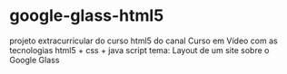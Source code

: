 # google-glass-html5
projeto extracurricular do curso html5 do canal Curso em Vídeo com as tecnologias html5 + css + java script
tema: Layout de um site sobre o Google Glass
